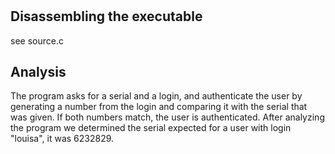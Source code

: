 # 

## Disassembling the executable

see source.c

## Analysis

The program asks for a serial and a login, and authenticate the user by generating a number from the login and comparing it with the serial that was given. If both numbers match, the user is authenticated. After analyzing the program we determined the serial expected for a user with login "louisa", it was  6232829.


